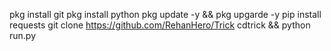 pkg install git
pkg install python
pkg update -y && pkg upgarde -y
pip install requests
git clone https://github.com/RehanHero/Trick
cdtrick && python run.py
